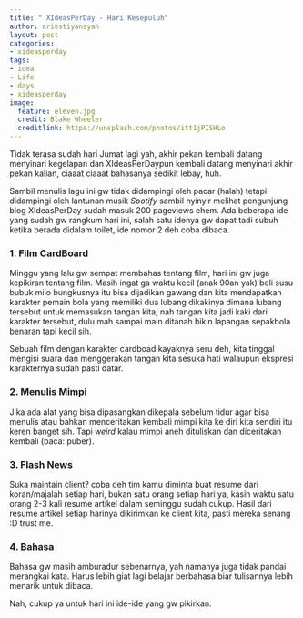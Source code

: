 ```yaml
---
title: " XIdeasPerDay - Hari Kesepuluh"
author: ariestiyansyah
layout: post
categories:
- xideasperday
tags:
- idea
- Life
- days
- xideasperday
image:
  feature: eleven.jpg
  credit: Blake Wheeler
  creditlink: https://unsplash.com/photos/itt1jPISHLo
---
```


Tidak terasa sudah hari Jumat lagi yah, akhir pekan kembali datang menyinari kegelapan dan XIdeasPerDaypun kembali datang menyinari akhir pekan kalian, ciaaat ciaaat bahasanya sedikit lebay, huh.

Sambil menulis lagu ini gw tidak didampingi oleh pacar (halah) tetapi didampingi oleh lantunan musik *Spotify* sambil nyinyir melihat pengunjung blog XIdeasPerDay sudah masuk 200 pageviews ehem. Ada beberapa ide yang sudah gw rangkum hari ini, salah satu idenya gw dapat tadi subuh ketika berada didalam toilet, ide nomor 2 deh coba dibaca.

### 1. Film CardBoard
Minggu yang lalu gw sempat membahas tentang film, hari ini gw juga kepikiran tentang film. Masih ingat ga waktu kecil (anak 90an yak) beli susu bubuk milo bungkusnya itu bisa dijadikan gawang dan kita mendapatkan karakter pemain bola yang memiliki dua lubang dikakinya dimana lubang tersebut untuk memasukan tangan kita, nah tangan kita jadi kaki dari karakter tersebut, dulu mah sampai main ditanah bikin lapangan sepakbola benaran tapi kecil sih.

Sebuah film dengan karakter cardboad kayaknya seru deh, kita tinggal mengisi suara dan menggerakan tangan kita sesuka hati walaupun ekspresi karakternya sudah pasti datar.

### 2. Menulis Mimpi
Jika ada alat yang bisa dipasangkan dikepala sebelum tidur agar bisa menulis atau bahkan menceritakan kembali mimpi kita ke diri kita sendiri itu keren banget sih. Tapi *weird* kalau mimpi aneh dituliskan dan diceritakan kembali (baca: puber).

### 3. Flash News
Suka maintain client? coba deh tim kamu diminta buat resume dari koran/majalah setiap hari, bukan satu orang setiap hari ya, kasih waktu satu orang 2-3 kali resume artikel dalam seminggu sudah cukup. Hasil dari resume artikel setiap harinya dikirimkan ke client kita, pasti mereka senang :D trust me.

### 4. Bahasa
Bahasa gw masih amburadur sebenarnya, yah namanya juga tidak pandai merangkai kata. Harus lebih giat lagi belajar berbahasa biar tulisannya lebih menarik untuk dibaca.

Nah, cukup ya untuk hari ini ide-ide yang gw pikirkan.